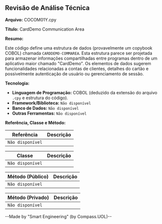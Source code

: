 ## Revisão de Análise Técnica

**Arquivo:**  COCOM01Y.cpy

**Título:**  CardDemo Communication Area

**Resumo:** 

Este código define uma estrutura de dados (provavelmente um copybook COBOL) chamada `CARDDEMO-COMMAREA`. Esta estrutura parece ser projetada para armazenar informações compartilhadas entre programas dentro de um aplicativo maior chamado "CardDemo". Os elementos de dados sugerem funcionalidades relacionadas a contas de clientes, detalhes do cartão e possivelmente autenticação de usuário ou gerenciamento de sessão.

**Tecnologia:**

* **Linguagem de Programação:** COBOL (deduzido da extensão do arquivo `.cpy` e estrutura do código).
* **Framework/Biblioteca:**  `Não disponível`
* **Banco de Dados:** `Não disponível`
* **Outras Ferramentas:** `Não disponível`

**Referência, Classe e Método:**

| Referência | Descrição |
|---|---|
| `Não disponível` |  |

| Classe | Descrição |
|---|---|
| `Não disponível` |  |

| Método (Público) | Descrição |
|---|---|
| `Não disponível` |  |

| Método (Privado) | Descrição |
|---|---|
| `Não disponível` |  |

--Made by "Smart Engineering" (by Compass.UOL)--